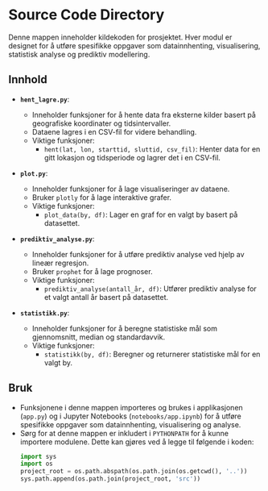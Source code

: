 # Source Code Directory

Denne mappen inneholder kildekoden for prosjektet. Hver modul er designet for å utføre spesifikke oppgaver som datainnhenting, visualisering, statistisk analyse og prediktiv modellering.

## Innhold
- **`hent_lagre.py`**:
  - Inneholder funksjoner for å hente data fra eksterne kilder basert på geografiske koordinater og tidsintervaller.
  - Dataene lagres i en CSV-fil for videre behandling.
  - Viktige funksjoner:
    - `hent(lat, lon, starttid, sluttid, csv_fil)`: Henter data for en gitt lokasjon og tidsperiode og lagrer det i en CSV-fil.

- **`plot.py`**:
  - Inneholder funksjoner for å lage visualiseringer av dataene.
  - Bruker `plotly` for å lage interaktive grafer.
  - Viktige funksjoner:
    - `plot_data(by, df)`: Lager en graf for en valgt by basert på datasettet.

- **`prediktiv_analyse.py`**:
  - Inneholder funksjoner for å utføre prediktiv analyse ved hjelp av lineær regresjon.
  - Bruker `prophet` for å lage prognoser.
  - Viktige funksjoner:
    - `prediktiv_analyse(antall_år, df)`: Utfører prediktiv analyse for et valgt antall år basert på datasettet.

- **`statistikk.py`**:
  - Inneholder funksjoner for å beregne statistiske mål som gjennomsnitt, median og standardavvik.
  - Viktige funksjoner:
    - `statistikk(by, df)`: Beregner og returnerer statistiske mål for en valgt by.

## Bruk
- Funksjonene i denne mappen importeres og brukes i applikasjonen (`app.py`) og i Jupyter Notebooks (`notebooks/app.ipynb`) for å utføre spesifikke oppgaver som datainnhenting, visualisering og analyse.
- Sørg for at denne mappen er inkludert i `PYTHONPATH` for å kunne importere modulene. Dette kan gjøres ved å legge til følgende i koden:
  ```python
  import sys
  import os
  project_root = os.path.abspath(os.path.join(os.getcwd(), '..'))
  sys.path.append(os.path.join(project_root, 'src'))
  ```